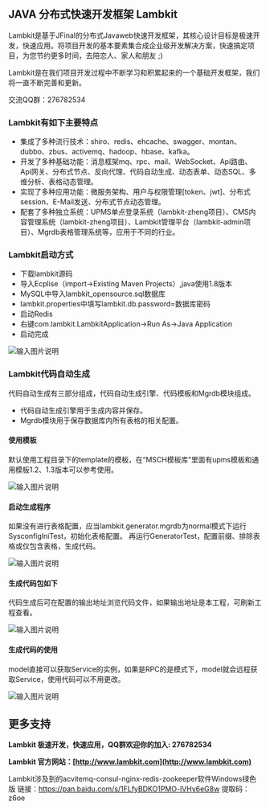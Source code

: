 ## JAVA 分布式快速开发框架 Lambkit

Lambkit是基于JFinal的分布式Javaweb快速开发框架，其核心设计目标是极速开发，快速应用。将项目开发的基本要素集合成企业级开发解决方案，快速搞定项目，为您节约更多时间，去陪恋人、家人和朋友 ;)

Lambkit是在我们项目开发过程中不断学习和积累起来的一个基础开发框架，我们将一直不断完善和更新。

交流QQ群：276782534

### Lambkit有如下主要特点
- 集成了多种流行技术：shiro、redis、ehcache、swagger、montan、dubbo、zbus、activemq、hadoop、hbase、kafka。
- 开发了多种基础功能：消息框架mq、rpc、mail、WebSocket、Api路由、Api网关、分布式节点、反向代理、代码自动生成、动态表单、动态SQL、多维分析、表格动态管理。
- 实现了多种应用功能：微服务架构、用户与权限管理[token、jwt]、分布式session、E-Mail发送、分布式节点动态管理。
- 配套了多种独立系统：UPMS单点登录系统（lambkit-zheng项目）、CMS内容管理系统（lambkit-zheng项目）、Lambkit管理平台（lambkit-admin项目）、Mgrdb表格管理系统等，应用于不同的行业。

### Lambkit启动方式

- 下载lambkit源码
- 导入Ecplise（import->Existing Maven Projects）,java使用1.8版本
- MySQL中导入lambkit_opensource.sql数据库
- lambkit.properties中填写lambkit.db.password=数据库密码
- 启动Redis
- 右键com.lambkit.LambkitApplication->Run As->Java Application
- 启动完成

![输入图片说明](https://images.gitee.com/uploads/images/2019/0604/163339_1942786c_136253.png "启动完成2.png")


### Lambkit代码自动生成
代码自动生成有三部分组成，代码自动生成引擎、代码模板和Mgrdb模块组成。
- 代码自动生成引擎用于生成内容并保存。
- Mgrdb模块用于保存数据库内所有表格的相关配置。

#### 使用模板

默认使用工程目录下的template的模板，在“MSCH模板库”里面有upms模板和通用模板1.2、1.3版本可以参考使用。

![输入图片说明](https://images.gitee.com/uploads/images/2019/0220/153132_fe058526_136253.png "代码自动生成1.png")

#### 启动生成程序

如果没有进行表格配置，应当lambkit.generator.mgrdb为normal模式下运行SysconfigIniTest，初始化表格配置。
再运行GeneratorTest，配置前缀、排除表格或仅包含表格，生成代码。

![输入图片说明](https://images.gitee.com/uploads/images/2019/0220/153122_fe11f748_136253.png "代码自动生成3.png")

#### 生成代码包如下

代码生成后可在配置的输出地址浏览代码文件，如果输出地址是本工程，可刷新工程查看。

![输入图片说明](https://images.gitee.com/uploads/images/2019/0220/153140_280a3b3a_136253.png "代码自动生成2.png")

#### 生成代码的使用

model直接可以获取Service的实例，如果是RPC的是模式下，model就会远程获取Service，使用代码可以不用更改。

![输入图片说明](https://images.gitee.com/uploads/images/2019/0220/160359_765648f6_136253.png "model使用.png")



## 更多支持

**Lambkit 极速开发，快速应用，QQ群欢迎你的加入: 276782534**

**Lambkit 官方网站：[http://www.lambkit.com](http://www.lambkit.com)**

Lambkit涉及到的acvitemq-consul-nginx-redis-zookeeper软件Windows绿色版
链接：https://pan.baidu.com/s/1FLfyBDKO1PMO-lVHy6eG8w 
提取码：z6oe 


